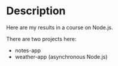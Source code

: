 # Description
Here are my results in a course on Node.js.

There are two projects here:
- notes-app
- weather-app (asynchronous Node.js)
